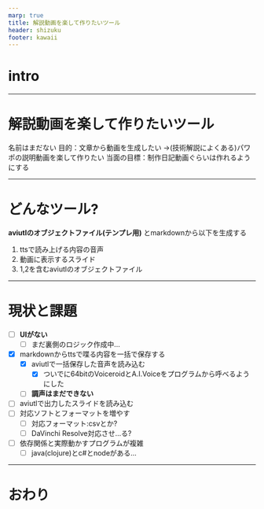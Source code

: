 ```yaml
---
marp: true
title: 解説動画を楽して作りたいツール
header: shizuku
footer: kawaii
---
```

# intro
<!-- 
雫＞こんにちは、結月ゆかり雫です
雫＞この動画は手を抜くためになんでもしたようなツール動画…のうち今できてる内容を適当に喋る動画です。
雫＞絶賛制作中な内容になりますがお付き合いいただけると幸いです
茜＞ツッコミ役にあかねちゃんもおるで、調声できてないのは堪忍な
雫＞では概要から
-->
---
# 解説動画を楽して作りたいツール
名前はまだない
目的：文章から動画を生成したい
→(技術解説によくある)パワポの説明動画を楽して作りたい
当面の目標：制作日記動画ぐらいは作れるようにする
<!-- 
雫＞パワポ流すタイプの解説動画を楽して作るツールです
雫＞動画でプログラム関係の解説を見ることは増えてきましたが、
雫＞動画の内容を文章で見たいことが多かったのでじゃあ文章から動画を作ってしまおうとなりました
茜＞そうはならんのでは？
雫＞あとはアイボスとか使いたいねというモチベです
茜＞次は実際やってることの説明やで
-->
<!-- ![bg right](../../../Videos/そざい/結月雫立ち素材/png見本/1.png "サンプル") -->

---
# どんなツール?
**aviutlのオブジェクトファイル(テンプレ用)** とmarkdownから以下を生成する
1. ttsで読み上げる内容の音声
2. 動画に表示するスライド
3. 1,2を含むaviutlのオブジェクトファイル

<!--
雫＞今の所、実際に動画を出力するのにはaviutlを使うことにしています。
雫＞立ち絵の設定とかは一度作っておけば使いまわしが効きそうだったので、一度テンプレートのファイルを作り、
雫＞テンプレートのファイルに対して音声とか画像を足して動画にできるファイルを作るのを目標にしています
茜＞そのまま動画にするとこまで作るのは間に合わんかったけどな
雫＞締め切りは無慈悲でブルタルです
茜＞次に現状と課題やで
-->

---
# 現状と課題
 - [ ] **UIがない**
   - [ ] まだ裏側のロジック作成中…
 - [x] markdownからttsで喋る内容を一括で保存する
   - [x] aviutlで一括保存した音声を読み込む
     - [x] ついでに64bitのVoiceroidとA.I.Voiceをプログラムから呼べるようにした
   - [ ] **調声はまだできない**
 - [ ] aviutlで出力したスライドを読み込む
 - [ ] 対応ソフトとフォーマットを増やす
   - [ ] 対応フォーマット:csvとか?
   - [ ] DaVinchi Resolve対応させ…る?
 - [ ] 依存関係と実際動かすプログラムが複雑
   - [ ] java(clojure)とc#とnodeがある…

<!-- 
雫＞絶賛制作中って感じのチェックリストですね
茜＞せやな
雫＞先行研究で各種ttsを統一的に使えるライブラリがあったので大いに助かっています。
雫＞進捗は…とりあえず来年1月ぐらいに動くのができるかもしれないです
雫＞その他補足としては、製作中aviutlで使えるファイルにするために手間取ったので…
雫＞pythonが使えるらしいDavinchi対応は優先してやりたいのですが、私はpythonわからないんですよね
茜＞やればたぶんできるで、たぶんな
茜＞あとは…この中だと調声できないってのは微妙やない？
雫＞そうなんですが、対応できるのが結構後になりそうです、UI作ってからになるので…
雫＞1文ごとに順次読み上げをするのはやや楽なので、事前にフレーズ編集してもらえればいいかと思っています
茜＞まあ動いてからの話になるけどな
雫＞そうですね…
 -->

---
# おわり
<!-- 
茜＞次は導入方法の予定だったけど、まだ導入できる状態でもないので現状はここで締めるで
雫＞ご視聴ありがとうございました
茜＞ありがとなー
 -->
